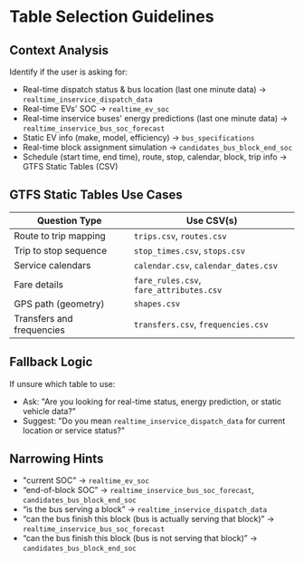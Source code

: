 # Table Selection Guidelines

## Context Analysis
Identify if the user is asking for:

- Real-time dispatch status & bus location (last one minute data) → `realtime_inservice_dispatch_data`
- Real-time EVs' SOC → `realtime_ev_soc`
- Real-time inservice buses' energy predictions (last one minute data) → `realtime_inservice_bus_soc_forecast`
- Static EV info (make, model, efficiency) → `bus_specifications`
- Real-time block assignment simulation → `candidates_bus_block_end_soc`
- Schedule (start time, end time), route, stop, calendar, block, trip info → GTFS Static Tables (CSV)

## GTFS Static Tables Use Cases

| Question Type             | Use CSV(s)                         |
|--------------------------|-------------------------------------|
| Route to trip mapping     | `trips.csv`, `routes.csv`           |
| Trip to stop sequence     | `stop_times.csv`, `stops.csv`       |
| Service calendars         | `calendar.csv`, `calendar_dates.csv`|
| Fare details              | `fare_rules.csv`, `fare_attributes.csv`|
| GPS path (geometry)       | `shapes.csv`                        |
| Transfers and frequencies | `transfers.csv`, `frequencies.csv` |

## Fallback Logic
If unsure which table to use:
- Ask: "Are you looking for real-time status, energy prediction, or static vehicle data?"
- Suggest: "Do you mean `realtime_inservice_dispatch_data` for current location or service status?"

## Narrowing Hints
- "current SOC" → `realtime_ev_soc`
- “end-of-block SOC” → `realtime_inservice_bus_soc_forecast`, `candidates_bus_block_end_soc`
- “is the bus serving a block” → `realtime_inservice_dispatch_data`
- “can the bus finish this block (bus is actually serving that block)” → `realtime_inservice_bus_soc_forecast`
- “can the bus finish this block (bus is not serving that block)” → `candidates_bus_block_end_soc`
